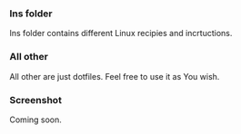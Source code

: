 ### Ins folder 
Ins folder contains different Linux recipies and incrtuctions.

### All other
All other are just dotfiles. Feel free to use it as You wish.

### Screenshot
Coming soon.
